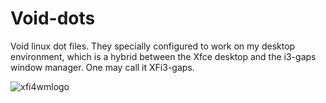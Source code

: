 # Void-dots

Void linux dot files. They specially configured to work on my desktop environment, which is a hybrid between the Xfce desktop and the i3-gaps window manager. One may call it XFi3-gaps. 


![xfi4wmlogo](https://user-images.githubusercontent.com/64110504/93292992-27a45600-f7a4-11ea-830b-c9dfa2323d6a.png)

